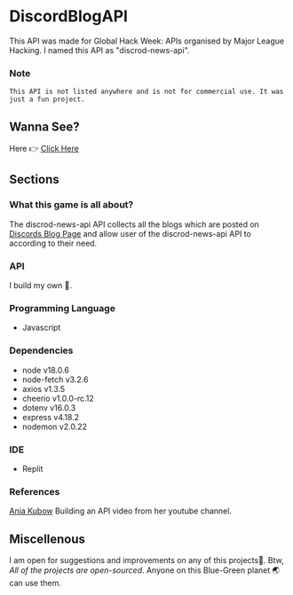 # DiscordBlogAPI
This API was made for Global Hack Week: APIs organised by Major League Hacking.
I named this API as "discrod-news-api".
### Note
```
This API is not listed anywhere and is not for commercial use. It was just a fun project.
```

## Wanna See?
Here 👉 [Click Here](https://youtu.be/JS_FSTO8f40)

## Sections
### What this game is all about?
The discrod-news-api API collects all the blogs which are posted on [Discords Blog Page](https://discord.com/blog) and allow user of the discrod-news-api API to according to their need.

### API
I build my own 🙂.

### Programming Language
- Javascript

### Dependencies
- node v18.0.6
- node-fetch v3.2.6
- axios v1.3.5
- cheerio v1.0.0-rc.12
- dotenv v16.0.3
- express v4.18.2
- nodemon v2.0.22

### IDE
- Replit

### References
[Ania Kubow](https://youtu.be/GK4Pl-GmPHk) Building an API video from her youtube channel.

## Miscellenous
I am open for suggestions and improvements on any of this projects🙂.
Btw, *All of the projects are open-sourced*. Anyone on this Blue-Green planet 🌏 can use them.